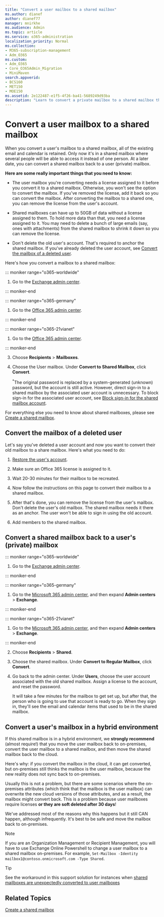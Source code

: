 ```yaml
---
title: "Convert a user mailbox to a shared mailbox"
ms.author: dianef
author: dianef77
manager: mnirkhe
ms.audience: Admin
ms.topic: article
ms.service: o365-administration
localization_priority: Normal
ms.collection: 
- M365-subscription-management 
- Adm_O365
ms.custom:
- Adm_O365
- Core_O365Admin_Migration
- MiniMaven
search.appverid:
- BCS160
- MET150
- MOE150
ms.assetid: 2e122487-e1f5-4f26-ba41-5689249d93ba
description: "Learn to convert a private mailbox to a shared mailbox that can be accessed by multiple users. "
---
```


# Convert a user mailbox to a shared mailbox

When you convert a user's mailbox to a shared mailbox, all of the existing email and calendar is retained. Only now it's in a shared mailbox where several people will be able to access it instead of one person. At a later date, you can convert a shared mailbox back to a user (private) mailbox.

**Here are some really important things that you need to know:**

- The user mailbox you're converting needs a license assigned to it before you convert it to a shared mailbox. Otherwise, you won't see the option to convert the mailbox. If you've removed the license, add it back so you can convert the mailbox. After converting the mailbox to a shared one, you can remove the license from the user's account.

- Shared mailboxes can have up to 50GB of data without a license assigned to them. To hold more data than that, you need a license assigned to it. You may need to delete a bunch of large emails (say, ones with attachments) from the shared mailbox to shrink it down so you can remove the license.

- Don't delete the old user's account. That's required to anchor the shared mailbox. If you've already deleted the user account, see [Convert the mailbox of a deleted user](#convert-the-mailbox-of-a-deleted-user).

Here's how you convert a mailbox to a shared mailbox:

::: moniker range="o365-worldwide"
 
1. Go to the <a href="https://go.microsoft.com/fwlink/p/?linkid=2059104" target="_blank">Exchange admin center</a>.

::: moniker-end

::: moniker range="o365-germany"

1. Go to the [Office 365 admin center](https://portal.office.de/adminportal/home).

::: moniker-end

::: moniker range="o365-21vianet"

1. Go to the [Office 365 admin center](https://login.partner.microsoftonline.cn).

::: moniker-end

3. Choose **Recipients** \> **Mailboxes**.
    
4. Choose the User mailbox. Under **Convert to Shared Mailbox**, click **Convert**. 

   <sup>\*</sup>The original password is replaced by a system-generated (unknown) password, but the account is still active. However, direct sign-in to a shared mailbox by the associated user account is unnecessary. To block sign-in for the associated user account, see [Block sign-in for the shared mailbox account](create-a-shared-mailbox.md#block-sign-in-for-the-shared-mailbox-account).

For everything else you need to know about shared mailboxes, please see [Create a shared mailbox](create-a-shared-mailbox.md).

## Convert the mailbox of a deleted user

Let's say you've deleted a user account and now you want to convert their old mailbox to a share mailbox. Here's what you need to do:

1. [Restore the user's account](../add-users/restore-user.md).

2. Make sure an Office 365 license is assigned to it.

3. Wait 20-30 minutes for their mailbox to be recreated.

4. Now follow the instructions on this page to convert their mailbox to a shared mailbox.

5. After that's done, you can remove the license from the user's mailbox. Don't delete the user's old mailbox. The shared mailbox needs it there as an anchor. The user won't be able to sign in using the old account.

6. Add members to the shared mailbox.

## Convert a shared mailbox back to a user's (private) mailbox

::: moniker range="o365-worldwide"
 
1. Go to the <a href="https://go.microsoft.com/fwlink/p/?linkid=2059104" target="_blank">Exchange admin center</a>.

::: moniker-end

::: moniker range="o365-germany"

1. Go to the [Microsoft 365 admin center](https://portal.office.de/adminportal/home), and then expand **Admin centers** \> **Exchange**.

::: moniker-end

::: moniker range="o365-21vianet"

1. Go to the [Microsoft 365 admin center](https://login.partner.microsoftonline.cn), and then expand **Admin centers** \> **Exchange**.

::: moniker-end
    
2. Choose **Recipients** \> **Shared**.

3. Choose the shared mailbox. Under **Convert to Regular Mailbox**, click **Convert**.

4. Go back to the admin center. Under **Users**, choose the user account associated with the old shared mailbox. Assign a license to the account, and reset the password.

   It will take a few minutes for the mailbox to get set up, but after that, the person who is going to use that account is ready to go. When they sign in, they'll see the email and calendar items that used to be in the shared mailbox.

## Convert a user's mailbox in a hybrid environment

If this shared mailbox is in a hybrid environment, we **strongly recommend** (almost require!) that you move the user mailbox back to on-premises, convert the user mailbox to a shared mailbox, and then move the shared mailbox back to the cloud.

Here's why: if you convert the mailbox in the cloud, it can get converted, but on-premises still thinks the mailbox is the user mailbox, because the new reality does not sync back to on-premises.

Usually this is not a problem, but there are some scenarios where the on-premises attributes (which think that the mailbox is the user mailbox) can overwrite the new cloud versions of those attributes, and as a result, the mailbox might convert back. This is a problem because user mailboxes require licenses **or they are soft deleted after 30 days**!

We've addressed most of the reasons why this happens but it still CAN happen, although infrequently. It's best to be safe and move the mailbox back to on-premises.

> [!NOTE]
> If you are an Organization Management or Recipient Management, you will have to use Exchange Online Powershell to change a user mailbox to a shared mailbox on-premises. For example, `Set-Mailbox -Identity mailbox1@contoso.onmicrosoft.com -Type Shared`.

> [!TIP]
> See the workaround in this support solution for instances when [shared mailboxes are unexpectedly converted to user mailboxes](https://support.microsoft.com/help/2710029/shared-mailboxes-are-unexpectedly-converted-to-user-mailboxes-after-di)
  
## Related Topics

[Create a shared mailbox](create-a-shared-mailbox.md)
